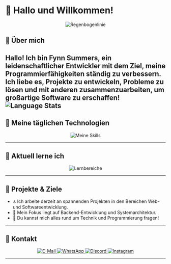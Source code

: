  # 👋 Hallo und Willkommen!

<p align="center">
  <img src="https://i.postimg.cc/d35fwqr6/RGB-line.gif" alt="Regenbogenlinie"/>
</p>

## 🌟 Über mich

Hallo! Ich bin **Fynn Summers**, ein leidenschaftlicher Entwickler mit dem Ziel, meine Programmierfähigkeiten ständig zu verbessern. Ich liebe es, Projekte zu entwickeln, Probleme zu lösen und mit anderen zusammenzuarbeiten, um großartige Software zu erschaffen!
![Language Stats](https://github-readme-stats.vercel.app/api/top-langs/?username=fynnsummers&layout=compact&theme=github_dark_dimmed)
---

## 🔧 Meine täglichen Technologien

<p align="center">
  <img src="https://skillicons.dev/icons?i=html,css,js,python,php" alt="Meine Skills"/>
</p>

---

## 🧠 Aktuell lerne ich

<p align="center">
  <img src="https://skillicons.dev/icons?i=java,cpp,mysql" alt="Lernbereiche"/>
</p>

---

## 🚀 Projekte & Ziele

- 🔝 Ich arbeite derzeit an spannenden Projekten in den Bereichen Web- und Softwareentwicklung.  
- 🌱 Mein Fokus liegt auf Backend-Entwicklung und Systemarchitektur.  
- 💬 Du kannst mich alles rund um Technik und Programmierung fragen!  

---

## 📩 Kontakt

<p align="center">
  <a href="mailto:summersfynn@gmail.com">
    <img src="https://img.shields.io/badge/Email-D14836?style=for-the-badge&logo=gmail&logoColor=white" alt="E-Mail"/>
  </a>
  <a href="https://wa.me/01529697372" target="_blank">
    <img src="https://img.shields.io/badge/WhatsApp-25D366?style=for-the-badge&logo=whatsapp&logoColor=white" alt="WhatsApp"/>
  </a>
  <a href="https://discord.com/users/795397011524419615" target="_blank">
    <img src="https://img.shields.io/badge/Discord-5865F2?style=for-the-badge&logo=discord&logoColor=white" alt="Discord"/>
  </a>
  <a href="https://instagram.com/fynn.summers" target="_blank">
    <img src="https://img.shields.io/badge/Instagram-E4405F?style=for-the-badge&logo=instagram&logoColor=white" alt="Instagram"/>
  </a>
</p>

---
